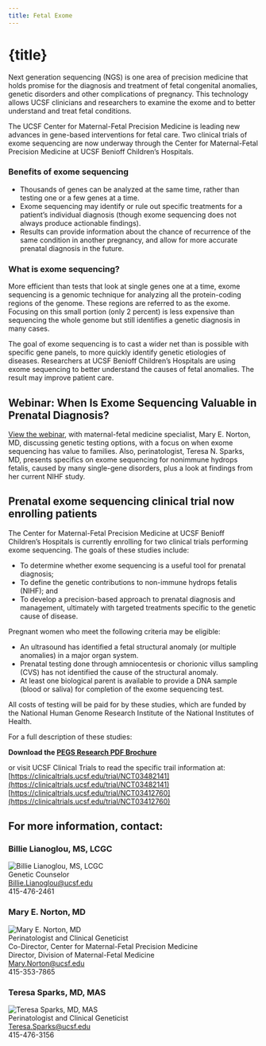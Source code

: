 ```yaml
---
title: Fetal Exome
---
```


# {title}

Next generation sequencing (NGS) is one area of precision medicine that holds promise for the diagnosis and treatment of fetal congenital anomalies, genetic disorders and other complications of pregnancy. This technology allows UCSF clinicians and researchers to examine the exome and to better understand and treat fetal conditions.

The UCSF Center for Maternal-Fetal Precision Medicine is leading new advances in gene-based interventions for fetal care. Two clinical trials of exome sequencing are now underway through the Center for Maternal-Fetal Precision Medicine at UCSF Benioff Children’s Hospitals.

### Benefits of exome sequencing

- Thousands of genes can be analyzed at the same time, rather than testing one or a few genes at a time.
- Exome sequencing may identify or rule out specific treatments for a patient’s individual diagnosis (though exome sequencing does not always produce actionable findings).
- Results can provide information about the chance of recurrence of the same condition in another pregnancy, and allow for more accurate prenatal diagnosis in the future.

### What is exome sequencing?

More efficient than tests that look at single genes one at a time, exome sequencing is a genomic technique for analyzing all the protein-coding regions of the genome. These regions are referred to as the exome. Focusing on this small portion (only 2 percent) is less expensive than sequencing the whole genome but still identifies a genetic diagnosis in many cases.

The goal of exome sequencing is to cast a wider net than is possible with specific gene panels, to more quickly identify genetic etiologies of diseases. Researchers at UCSF Benioff Children’s Hospitals are using exome sequencing to better understand the causes of fetal anomalies. The result may improve patient care.

## Webinar: When Is Exome Sequencing Valuable in Prenatal Diagnosis?

[View the webinar](https://medconnection.ucsfhealth.org/videos/genetic-testing-update-when-is-exome-sequencing-valuable-in-prenatal-diagnosis), with maternal-fetal medicine specialist, Mary E. Norton, MD, discussing genetic testing options, with a focus on when exome sequencing has value to families. Also, perinatologist, Teresa N. Sparks, MD, presents specifics on exome sequencing for nonimmune hydrops fetalis, caused by many single-gene disorders, plus a look at findings from her current NIHF study.

## Prenatal exome sequencing clinical trial now enrolling patients

The Center for Maternal-Fetal Precision Medicine at UCSF Benioff Children’s Hospitals is currently enrolling for two clinical trials performing exome sequencing. The goals of these studies include:

- To determine whether exome sequencing is a useful tool for prenatal diagnosis;
- To define the genetic contributions to non-immune hydrops fetalis (NIHF); and
- To develop a precision-based approach to prenatal diagnosis and management, ultimately with targeted treatments specific to the genetic cause of disease.

Pregnant women who meet the following criteria may be eligible:

- An ultrasound has identified a fetal structural anomaly (or multiple anomalies) in a major organ system.
- Prenatal testing done through amniocentesis or chorionic villus sampling (CVS) has not identified the cause of the structural anomaly.
- At least one biological parent is available to provide a DNA sample (blood or saliva) for completion of the exome sequencing test.

All costs of testing will be paid for by these studies, which are funded by the National Human Genome Research Institute of the National Institutes of Health.

For a full description of these studies:

**Download the [PEGS Research PDF Brochure](https://fetus.ucsf.edu/sites/fetus.ucsf.edu/files/wysiwyg/ENG%20PEGS%20Prenatal%20Brochure_02.05.2018%20FINAL.pdf)**

or visit UCSF Clinical Trials to read the specific trail information at:
[https://clinicaltrials.ucsf.edu/trial/NCT03482141](https://clinicaltrials.ucsf.edu/trial/NCT03482141)
[https://clinicaltrials.ucsf.edu/trial/NCT03412760](https://clinicaltrials.ucsf.edu/trial/NCT03412760)

## For more information, contact:

<div class="bios">

### Billie Lianoglou, MS, LCGC

![Billie Lianoglou, MS, LCGC](https://fetus.ucsf.edu/sites/fetus.ucsf.edu/files/wysiwyg/billie_0.jpg)

Genetic Counselor

[Billie.Lianoglou@ucsf.edu](mailto:Billie.Lianoglou@ucsf.edu)

415-476-2461

### Mary E. Norton, MD

![Mary E. Norton, MD](https://fetus.ucsf.edu/sites/fetus.ucsf.edu/files/wysiwyg/mary.jpg)

Perinatologist and Clinical Geneticist

Co-Director, Center for Maternal-Fetal Precision Medicine

Director, Division of Maternal-Fetal Medicine

[Mary.Norton@ucsf.edu](mailto:Mary.Norton@ucsf.edu)

415-353-7865

### Teresa Sparks, MD, MAS

![Teresa Sparks, MD, MAS](https://fetus.ucsf.edu/sites/fetus.ucsf.edu/files/wysiwyg/Teresa.jpg)

Perinatologist and Clinical Geneticist

[Teresa.Sparks@ucsf.edu](mailto:Teresa.Sparks@ucsf.edu)

415-476-3156

</div>

<style>
    .bios p {
        margin: var(--space-xxs) 0;
    }
</style>
